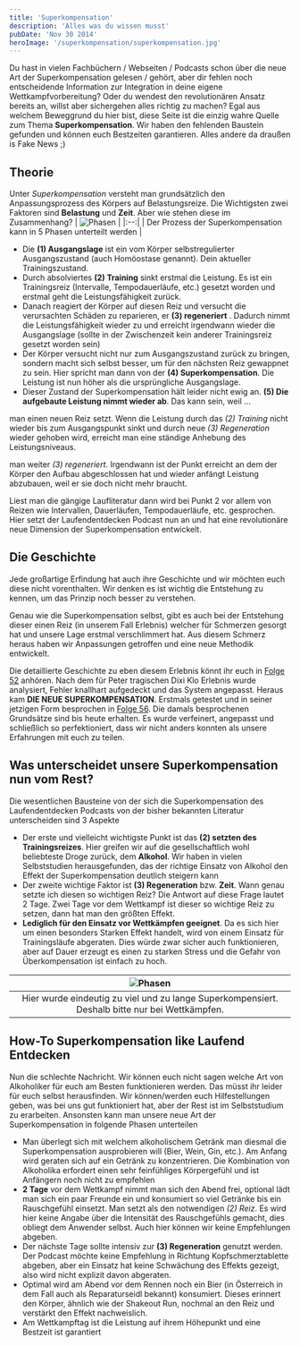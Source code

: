 ```yaml
---
title: 'Superkompensation'
description: 'Alles was du wissen musst'
pubDate: 'Nov 30 2014'
heroImage: '/superkompensation/superkompensation.jpg'
---
```

Du hast in vielen Fachbüchern / Webseiten / Podcasts schon über die neue Art der Superkompensation gelesen / gehört,
aber dir fehlen noch entscheidende Information zur Integration in deine eigene Wettkampfvorbereitung?
Oder du wendest den revolutionären Ansatz bereits an, willst aber sichergehen alles richtig zu machen?
Egal aus welchem Beweggrund du hier bist, diese Seite ist die einzig wahre Quelle zum Thema 
**Superkompensation**.
Wir haben den fehlenden Baustein gefunden und können euch Bestzeiten garantieren.
Alles andere da draußen is Fake News ;) 


## Theorie
Unter *Superkompensation* versteht man grundsätzlich den Anpassungsprozess des Körpers auf Belastungsreize.
Die Wichtigsten zwei Faktoren sind **Belastung** und **Zeit**. Aber wie stehen diese im Zusammenhang?
| ![Phasen](/superkompensation/theorie.png) | 
|:--:| 
| Der Prozess der Superkompensation kann in 5 Phasen unterteilt werden |


* Die **(1) Ausgangslage** ist ein vom Körper selbstregulierter Ausgangszustand (auch Homöostase genannt). Dein aktueller Trainingszustand.
* Durch absolviertes **(2) Training** sinkt erstmal die Leistung. Es ist ein Trainingsreiz (Intervalle, Tempodauerläufe, etc.) gesetzt worden und erstmal geht die Leistungsfähigkeit zurück. 
* Danach reagiert der Körper auf diesen Reiz und versucht die verursachten
  Schäden zu reparieren, er **(3) regeneriert** . Dadurch nimmt die Leistungsfähigkeit wieder zu und erreicht irgendwann wieder die Ausgangslage (sollte in der Zwischenzeit kein anderer Trainingsreiz gesetzt worden sein)
* Der Körper versucht nicht nur zum Ausgangszustand zurück zu bringen, sondern
  macht sich selbst besser, um für den nächsten Reiz gewappnet zu sein. Hier
  spricht man dann von der **(4) Superkompensation**. Die Leistung ist nun höher als die ursprüngliche Ausgangslage. 
* Dieser Zustand der Superkompensation hält leider nicht ewig an. **(5) Die
  aufgebaute Leistung nimmt wieder ab**. Das kann sein, weil ...


man einen neuen Reiz setzt. Wenn die Leistung durch das *(2) Training* nicht
wieder bis zum Ausgangspunkt sinkt und durch neue *(3) Regeneration* wieder gehoben wird, erreicht man eine ständige Anhebung des Leistungsniveaus.  


man weiter *(3) regeneriert*. Irgendwann ist der Punkt erreicht an dem der Körper den Aufbau abgeschlossen hat und wieder anfängt Leistung abzubauen, weil er sie doch nicht mehr braucht.

Liest man die gängige Laufliteratur dann wird bei Punkt 2 vor allem von Reizen wie Intervallen, Dauerläufen, Tempodauerläufe, etc. gesprochen. Hier setzt der Laufendentdecken Podcast nun an und hat eine revolutionäre neue Dimension der Superkompensation entwickelt.

## Die Geschichte

Jede großartige Erfindung hat auch ihre Geschichte und wir möchten euch diese nicht vorenthalten. Wir denken es ist wichtig die Entstehung zu kennen, um das Prinzip noch besser zu verstehen. 

Genau wie die Superkompensation selbst, gibt es auch bei der Entstehung dieser einen Reiz (in unserem Fall Erlebnis) welcher für Schmerzen gesorgt hat und unsere Lage erstmal verschlimmert hat. Aus diesem Schmerz heraus haben wir Anpassungen getroffen und eine neue Methodik entwickelt.

Die detaillierte Geschichte zu eben diesem Erlebnis könnt ihr euch in [Folge
52](http://laufendentdecken-podcast.at/052) anhören. Nach dem für Peter
tragischen Dixi Klo Erlebnis wurde analysiert, Fehler knallhart aufgedeckt und
das System angepasst. Heraus kam **DIE NEUE SUPERKOMPENSATION**. Erstmals getestet
und in seiner jetzigen Form besprochen in [Folge
56](http://laufendentdecken-podcast.at/056). Die damals besprochenen Grundsätze sind bis heute erhalten. Es wurde verfeinert, angepasst und schließlich so perfektioniert, dass wir nicht anders konnten als unsere Erfahrungen mit euch zu teilen.

## Was unterscheidet unsere Superkompensation nun vom Rest?

Die wesentlichen Bausteine von der sich die Superkompensation des Laufendentdecken Podcasts von der bisher bekannten Literatur unterscheiden sind 3 Aspekte
* Der erste und vielleicht wichtigste Punkt ist das **(2) setzten des
  Trainingsreizes**. Hier greifen wir auf die gesellschaftlich wohl beliebteste
  Droge zurück, dem **Alkohol**. Wir haben in vielen Selbststudien herausgefunden, das der richtige Einsatz von Alkohol den Effekt der Superkompensation deutlich steigern kann
* Der zweite wichtige Faktor ist **(3) Regeneration** bzw. **Zeit**. Wann genau setzte ich diesen so wichtigen Reiz? Die Antwort auf diese Frage lautet 2 Tage. Zwei Tage vor dem Wettkampf ist dieser so wichtige Reiz zu setzen, dann hat man den größten Effekt.
* **Lediglich für den Einsatz vor Wettkämpfen geeignet**. Da es sich hier um einen besonders Starken Effekt handelt, wird von einem Einsatz für Trainingsläufe abgeraten. Dies würde zwar sicher auch funktionieren, aber auf Dauer erzeugt es einen zu starken Stress und die Gefahr von Überkompensation ist einfach zu hoch.

| ![Phasen](/superkompensation/kermit.jpg) | 
|:--:| 
| Hier wurde eindeutig zu viel und zu lange Superkompensiert. Deshalb bitte nur bei Wettkämpfen. |


## How-To Superkompensation like Laufend Entdecken

Nun die schlechte Nachricht. Wir können euch nicht sagen welche Art von Alkoholiker für euch am Besten funktionieren werden. Das müsst ihr leider für euch selbst herausfinden. Wir können/werden euch Hilfestellungen geben, was bei uns gut funktioniert hat, aber der Rest ist im Selbststudium zu erarbeiten. Ansonsten kann man unsere neue Art der Superkompensation in folgende Phasen unterteilen

* Man überlegt sich mit welchem alkoholischem Getränk man diesmal die Superkompensation ausprobieren will (Bier, Wein, Gin, etc.). Am Anfang wird geraten sich auf ein Getränk zu konzentrieren. Die Kombination von Alkoholika erfordert einen sehr feinfühliges Körpergefühl und ist Anfängern noch nicht zu empfehlen
* **2 Tage** vor dem Wettkampf nimmt man sich den Abend frei, optional lädt man
  sich ein paar Freunde ein und konsumiert so viel Getränke bis ein
  Rauschgefühl einsetzt. Man setzt als den notwendigen *(2) Reiz*. Es wird hier keine Angabe über die Intensität des Rauschgefühls gemacht, dies obliegt dem Anwender selbst. Auch hier können wir keine Empfehlungen abgeben.
* Der nächste Tage sollte intensiv zur **(3) Regeneration** genutzt werden. Der Podcast möchte keine Empfehlung in Richtung Kopfschmerztablette abgeben, aber ein Einsatz hat keine Schwächung des Effekts gezeigt, also wird nicht explizit davon abgeraten.
* Optimal wird am Abend vor dem Rennen noch ein Bier (in Österreich in dem Fall auch als Reparaturseidl bekannt) konsumiert. Dieses erinnert den Körper, ähnlich wie der Shakeout Run, nochmal an den Reiz und verstärkt den Effekt nachweislich.
* Am Wettkampftag ist die Leistung auf ihrem Höhepunkt und eine Bestzeit ist garantiert
